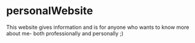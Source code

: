 # personalWebsite
This website gives information and is for anyone who wants to know more about me- both professionally and personally ;)
